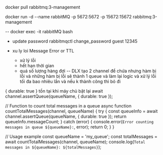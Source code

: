 docker pull rabbitmq:3-management

docker run -d --name rabbitMQ -p 5672:5672 -p 15672:15672 rabbitmq:3-management

--
docker exec -it rabbitMQ bash
- update password
rabbitmqctl change_password guest 12345

- xu ly loi Message Error or TTL
  - xử lý lỗi
  - hết hạn thời gian
  - quá số lượng hàng đợi
-- DLX
  tạo 2 channel để chứa nhưng hàm bị lỗi và những hàm bị lỗi sẽ thành 1 queue và làm lại logic và xử lý lỗi tối đa bao nhiêu lần và nếu k thành công thì bỏ đi


 { durable: true } tồn tại khi máy chủ bật lại
await channel.assertQueue(queueName, { durable: true });

// Function to count total messages in a queue
async function countTotalMessages(channel, queueName) {
  try {
    const queueInfo = await channel.assertQueue(queueName, { durable: true });
    return queueInfo.messageCount;
  } catch (error) {
    console.error(`Error counting messages in queue ${queueName}:`, error);
    return 0;
  }
}

// Usage example
const queueName = 'my_queue';
const totalMessages = await countTotalMessages(channel, queueName);
console.log(`Total messages in ${queueName}: ${totalMessages}`);

